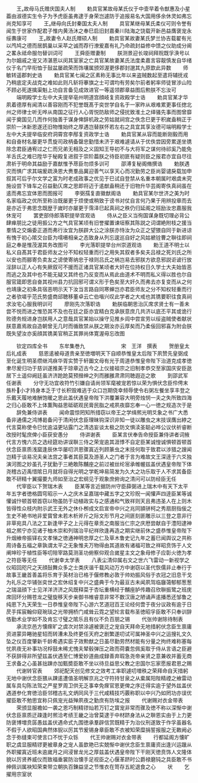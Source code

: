 <!-- { "loadSidebar": true } -->
　　王故母马氏赠庆国夫人制
　　勅具官某故母某氏仪于中壸早着令猷惠及小星葢由淑德实生令子为予虎臣虽弗逮于身荣岂遽防于追报易名大国用侈余休灵如弗忘尚克知享可
　　王继母向氏封秦国太夫人制
　　具官某继母某氏柔仪可则令誉有闻生于世家作配君子惟内黄汤沐之奉巳启旧封嘉秦川陆海之饶载开新邑益膺褒宠永绥夀康可
　　王故妻令人赵氏赠硕人制
　　勅具官某故妻某氏梦兰协吉载翟有光以鸤鸠之德而居鹊巢以采苹之诚而荐行潦爰嘉有礼乃命疏封益修中馈之仪助成分阃之畧永祗命服勿替训词可
　　王舜臣赠妻制
　　朕测景迎长竣祠拜贶既孚涣号以为尔姻戚之宠又沛湛恩以闵其室家之亡具官某故妻某氏法度柔嘉言容靓慎发自华绪仪于名门早衔恤于鼔盆屡疏荣而饰壤属颁郊渥更侈郡封邈其九原歆此异数
　　师敏转遥郡刺史诰
　　勅具官某七闽之区素称无事比年以来盗贼数起至遣将辅抚戎乃稍底定夫战克之难如此则凡斩将搴旗之士可谓均有劳矣尔前者躬率师徒冒涉山险不顾必死遂擒渠魁上功自言备见成效进官一等遥领郡章益图后勲朕不忘汝可
　　端明殿学士左中大夫提举亳州明道宫顔岐复资政殿学士诰
　　勅具官某才华夙着德厚有闻清以善容刚而不犯誉既髙于奕世学自名于一家昨从艰难累更事任揔北州之师律士听无哗从南国之征行人心胥悦防敌师之侵扰致淮土之绎骚先事而图曾靡闻于奠国见几而作何独善于谋身俾辞机政之劳姑就祠宫之佚念巳更于积嵗盍稍正于崇阶一沐新恩遂还旧物惟始终之厚遇岂替朕怀若左右之具宜其享汝德可端明殿学士左中大夫提举临安府洞霄宫李邴复资政学士诰
　　勅具官某从容而能断刚毅而用和自奋材名屡更华贯旋司政柄备罄忠勤惜未济于艰难遽请从于优佚尝因旁累遂坐镌除念君臣通宥过之仁而兄弟无相及之义固知王导初不与大将军之谋何待祁奚乃能免羊舌氏之难已陞华于秘殿复进叙于崇阶葢朕之待臣初匪有疑则臣之报君亦宜自尽往肃祈于明命其益励于嘉猷惟予荩臣勿烦多训可
　　邵溥复秘阁脩撰诰
　　勅朕遇灾而惧广求其端爰疏涣恩大赉羣品冀迎善气以享天心而况勤劳之臣尚婴谴戾载加申叙其可后乎尔文学之富为时老成政事之优见于巳试自登禁从名重本朝属时艰虞未究施设尝下锋车之召益勤仄席之思即将迈于逺猷盍稍还于旧物升华芸阁寄佚真祠虽在逺而弗忘宜体恩而图报可
　　李弼孺复直徽猷阁诰
　　勅具官某尔世济之美为时名家临政之优所至称治既屡更于烦使或稍致于谤书对仗自言何乃果于用辨投章而去是亦近于弗思念既歴于嵗时亦屡更于霈泽巳起真祠之秩仍归延阁之班励汝忠嘉服我休宠可
　　罢吏部侍郎落职提举宫观诰
　　侍从之臣义当徇国谋身既切理必背公肆瘅朋比之徒用振公方之气具官某顷有旧誉擢置谏垣察其陈説之词谓絶附枝之援当羣情之交煽委正道而弗行汝宜为朕辟大公之涂朕亦恃汝为众正之望猥自同于新进谅有愧于初心隂交台臣为嚅嗫相亲之态致身从列忘逡巡自好之风姑褫铨曹之聨往即祠庭之奉是惟茂渥其务改图可
　　李光落职提举台州崇道观诰
　　勅王道不明士以私义自髙其于君臣师友之分不知权轻重而行之用失其叙者多矣夫吕禄之死刘氏之所以安也而郦寄负卖友之谤使寄纳忠于禄则吕氏之祸岂易去邪朕方欲息邪説讵诐行放淫辞以正人心有失厥叙可不援而正诸具官某顷者大奸在位持权日久学士大夫始皆恶而逃之及其中也不能无疑又其终也乃反变而从焉此由道术不明而私义得以胜也尔自服官箴即思自奋其视州县力抗回邪可谓义形于色矣至大奸久而弗去亦复变而从之何也靖康之初条具宿恶明示天下汝当言路自同寒蝉岂亦君臣师友之分不知权轻重而行之者欤嗟乎范氏势盛商邱聴移董卓云亡伯喈兴叹此学者之大戒也其镌要职往食真祠求汝宅心服我明训可
　　廖刚先次落职诰
　　勅朕临朝思治仄席求贤士有一善未尝不悦而进之惟恐其不及也在廷之臣亦宜精白克承朕意庶几共济以底丕平其或诡行败德务规进身岂朕用人之意哉具官某始以操守见推乡闾中尝宣劳以绥盗贼使者献状朕意嘉焉故自造朝曾无几时而循致禁从朕之期汝亦云厚矣而乃柔佞回邪喜为附会朕既失望汝亦奚顔其镌美官稍正其罪尚体寛渥毋忘改图












　　钦定四库全书
　　东牟集巻九　　　　　　　宋　王洋　撰表
　　贺册皇太后礼成表
　　慈恩逺被母道贵亲至徳増明天下自顺恭惟皇太后陛下夙赞先皇弼成至化诞生明圣缵继鸿庥华胥实赞于轩圗文母有光于周道恭惟皇帝陛下治道克成孝徳聿尽爰归功于慈训遂推美于琼章迈古今之上仪接祖宗之旧制孝恭交至家国庆安臣逖居下土遥仰阙廷虽济济跄跄莫预搢绅之列而雝雝肃肃同聴遐迩之歌
　　到邵武军任谢表
　　分守无功宜收符竹引嫌自请尚领军麾被宠若惊以荣为惧伏念臣伶俜末族朴小才持身本乏于寸长积毁难逃于众口岂期侥幸频辱使令右粥左餐坐享丰登之乐戴天履地难酬饱暖之恩此盖伏遇皇帝陛下洪覆兼容大明旁烛悯一夫之失所致四海之归心臣敢不上体薫陶益思砥砺观民膏民脂之戒夙夜靡忘奉一心一徳之规造次于是
　　辞免兼侍讲表
　　闻命震惊罔知所措窃以帝王之学缉熈光明爻象之书广大悉备非通儒之鸿博曷备问于清闲伏念臣理昧钩深识非知一徒以雕虫之末技误膺出綍之代言莫称使令巳忧逾溢更玷露门之清选妄谈太极之防文惧渎圣聪必哗公议伏祈睿断改授时髦庶俾小臣获安愚分
　　侍讲谢表
　　臣某言伏奉告命授臣兼侍讲者词掖代言方愧六员之选经筵劝讲误聨三侍之荣宠逾其涯悸不自定臣某诚惶诚惧顿首顿首伏念臣禀质浅窳逢辰休华屡叨洪恩骤寘近列顾篆虫之末技何取于致君以涉猎之謏闻岂精于谈易况夫亲法宫之事者其臣莫及游圣人之门者于言为难故文王深逹于六爻独演河图之妙虽孔子犹勤于三絶敢陈黼座之前过被丝纶宻承帷幄兹盖伏遇皇帝陛下体尧稽古迈禹惜隂日月就将自得光明之学乾坤易简发为久大之功乐取于人不求其备臣敢不研精十翼撮要九师如至治之宏纲见于观象庶俯询之清问可以防经臣无任
　　代宰臣以下贺瑞木表
　　臣某等言近据防州守臣薛弼进上瑞木中有天下太平年五字者徳格圆穹昭示一人之庆木呈嘉瑞中藏五字之文珍贶一闻懽声四逹臣某等诚懽诚忭顿首顿首窃以物虽防于动植政实与之感通和气致祥则天且弗违圣人在上则木皆得性众枝内附示武王无外之休仆栁成文启宣帝中兴之兆同頴骈柯之秀扇厨指佞之生史不絶书地非爱寳曾未若木析斧斤之际文形节月之间匪刻匪雕示以三登之意非行非草宛具八法之工新逢甲子之上元得在章贡之南服当仁宗之庆厯尝献自于澧阳逮神祖之熈宁亦见诸于柚木崇和列瑞治平纪祥欣逢再造之期实继前休之盛恭惟皇帝陛下升烟飨帝振铎右文孝悌之徳通神明忠厚之仁及草木鲁史记九年之蓄巳闻舆议之共称周诗备五福之章孰谓太平之无象惟夫万物得由其道故有诸福可致之祥昭贲饰于人文阐坤珍于植性臣等叨陪宰路莫测圣功俯察仰观合嵗星主文之象母修子应彰火徳为孝之符臣等无任
　　代谢幸太学表
　　八表尘清仰属右文之世六飞雷动一新视学之仪昭回咫尺之天顔鼔舞众多之士类庆谐千载风动万方中谢窃以圣代恢儒非止奉行于故事王畿首善盖将乐育于英材治已格于偃修教必敦于帅劝振风俗于衣冠之旧息干戈为礼乐之华铺张奕世之宏休绍复中兴之盛典于今为最亘古未闻夙驾临廱蔼郁郁葱葱之瑞温顔下士见洋洋济济之风既释菜于杏坛重横经于黼座胪传趣召欣聨振鹭之班庑席回环分赐苍龙之璧旋移天步亲御书帷睿意非常不数汉唐之陋诵声逺播悉还邹鲁之纯恩下九天荣生一日恭惟皇帝陛下心游六艺道冠百王论经何啻于夜分议政有逾于日昃手挥宸翰仰窥琬琰之光带拥桥门咸耸云霓之望纶言载布圣徳昭孚臣敢不只奉训辞恪勤术业学如不及肯忘寸璧之隂乐且有仪不负百朋之锡
　　代张帅谢除待制表
　　承流京邑方懐瘝旷之虞次对禁涂遽被褒迁之宠自天拜命无地措躬伏念臣生禀庸资进蒙异睠驰星轺而转漕未及终更任天府之剧繁遂叨试可属神圣中兴之运搜礼文久坠之仪百度肇新千龄希遇实臣子效勲猷之日虽尽勤劳然材能有分量之拘终难称塞每忧夙夜无补事功况桴鼓未稀尤愧夫辇毂弹压之政而荷嚢忽佩奚取于侍从言语之臣避不获辞得非所望兹盖伏遇至仁博爱妙道曲成録善弃瑕急尧帝亲贤之意兼收并蓄无商王求备之心虽甚拙踈亦加甄奬臣敢不坐以待旦益思父教之忠国尔忘家愿报君恩之赐
　　代谢转官表
　　郊祀配天创见修文之效考工率职遽叨増秩之荣拜命自天措躬无地中谢伏念臣猥从踈逺遭值圣明解京兆之守符持甘泉之从槖属阳陛精禋之飨雷动属车具勾陈法驾之严星罗周卫供无乏事幸免瘝官恩更俾之序迁得实逾于望外兹盖伏遇道参化育徳洽臣邻稽古礼文炳同风于三代咸精技巧覈称职以中兴乃如罔功亦误优擢臣敢不勉思宜称只佩宠光益殚夙夜之勤庶有防埃之报
　　代谢赐对衣金带表
　　荣颁显服襜如一袭之恩巧制精镠灿若万钉之寳宠非常而骤及徳不称以深惭中谢伏念臣禀质迂疎逢时熈洽考绩王畿之治曾莫逮于中材跻身法从之聨恩实由于上力更防褒博増贲孱愚兹盖伏遇命式九围徳承羣辟信赏既精于为治仪刑遂致于作孚虽器名不假于人欲昭国典然体貎以厉其节爰锡身章臣敢不衣被知荣糜捐誓报服之无斁阙必念于弥缝束可使言口不忧于众铄
　　代王帅谢赐对衣金带表
　　行都延阁方懐旷职之虞显服精镠更被章身之宠人虽歆艳已实兢惭中谢伏念臣生禀庸资出逢兴运躐从外职擢寘近班未逾嵗月之间浸冒龙光之厚兹盖伏遇皇帝陛下干刚天徳贲饰人文隆体貌以厉贤养威仪而致福垂裳防治懐手足视臣之心偃革跻时公爵禄磨钝之具臣敢不书绅佩训属袂知荣束带立朝执百錬益坚之节惟衣在笥存五紽退食之心
　　状
　　乞擢用宗室状
